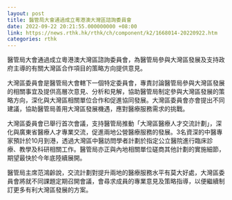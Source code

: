 ```yaml
---
layout: post
title: 醫管局大會通過成立粵港澳大灣區諮詢委員會
date: 2022-09-22 20:21:55.000000000 +08:00
link: https://news.rthk.hk/rthk/ch/component/k2/1668014-20220922.htm
categories: rthk
---
```


醫管局大會通過成立粵港澳大灣區諮詢委員會，為醫管局參與大灣區發展及支持政府主導的有關大灣區合作項目的策略方向提供意見。
 
大灣區委員會是醫管局大會轄下一個特定委員會，專責討論醫管局參與大灣區發展的相關事宜及提供高層次意見、分析和見解，協助醫管局制定參與大灣區發展的策略方向，深化與大灣區相關單位合作和促進協同發展。大灣區委員會亦會提出不同建議，協助醫管局善用大灣區發展機遇，應對醫療服務需求的挑戰。
 
大灣區委員會已舉行首次會議，支持醫管局推動「大灣區醫療人才交流計劃」，深化與廣東省醫療人才專業交流，促進兩地公營醫療服務的發展。3名資深的中醫專家預計於10月到港，透過大灣區中醫訪問學者計劃於指定公立醫院進行臨床診療、教學及科研相關工作。醫管局亦正與內地相關單位磋商其他計劃的實施細節，期望最快於今年底陸續展開。

醫管局主席范鴻齡說，交流計劃對提升兩地的醫療服務水平有莫大好處，大灣區委員會將就不同課題定期召開會議，會尋求成員的專業意見及策略指導，以便繼續制訂更多有利大灣區發展的方案。
